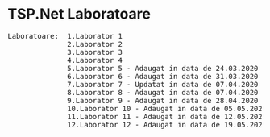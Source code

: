 # TSP.Net Laboratoare
<pre>
Laboratoare:  1.Laborator 1
              2.Laborator 2
              3.Laborator 3
              4.Laborator 4
              5.Laborator 5 - Adaugat in data de 24.03.2020
              6.Laborator 6 - Adaugat in data de 31.03.2020
              7.Laborator 7 - Updatat in data de 07.04.2020
              8.Laborator 8 - Adaugat in data de 07.04.2020
              9.Laborator 9 - Adaugat in data de 28.04.2020
              10.Laborator 10 - Adaugat in data de 05.05.2020
              11.Laborator 11 - Adaugat in data de 12.05.2020
              12.Laborator 12 - Adaugat in data de 19.05.2020
</pre>          
